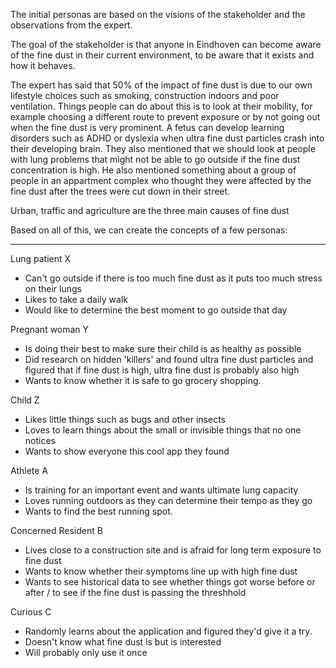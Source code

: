 The initial personas are based on the visions of the stakeholder and the observations from the expert. 

The goal of the stakeholder is that anyone in Eindhoven can become aware of the fine dust in their current environment, to be aware that it exists and how it behaves. 

The expert has said that 50% of the impact of fine dust is due to our own lifestyle choices such as smoking, construction indoors and poor ventilation. Things people can do about this is to look at their mobility, for example choosing a different route to prevent exposure or by not going out when the fine dust is very prominent. A fetus can develop learning disorders such as ADHD or dyslexia when ultra fine dust particles crash into their developing brain. They also mentioned that we should look at people with lung problems that might not be able to go outside if the fine dust concentration is high. He also mentioned something about a group of people in an appartment complex who thought they were affected by the fine dust after the trees were cut down in their street.

Urban, traffic and agriculture are the three main causes of fine dust

Based on all of this, we can create the concepts of a few personas:

---
Lung patient X
- Can't go outside if there is too much fine dust as it puts too much stress on their lungs
- Likes to take a daily walk
- Would like to determine the best moment to go outside that day

Pregnant woman Y
- Is doing their best to make sure their child is as healthy as possible
- Did research on hidden 'killers' and found ultra fine dust particles and figured that if fine dust is high, ultra fine dust is probably also high
- Wants to know whether it is safe to go grocery shopping.

Child Z
- Likes little things such as bugs and other insects
- Loves to learn things about the small or invisible things that no one notices
- Wants to show everyone this cool app they found

Athlete A
- Is training for an important event and wants ultimate lung capacity
- Loves running outdoors as they can determine their tempo as they go
- Wants to find the best running spot.

Concerned Resident B
- Lives close to a construction site and is afraid for long term exposure to fine dust
- Wants to know whether their symptoms line up with high fine dust
- Wants to see historical data to see whether things got worse before or after / to see if the fine dust is passing the threshhold

Curious C
- Randomly learns about the application and figured they'd give it a try.
- Doesn't know what fine dust is but is interested
- Will probably only use it once